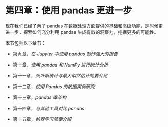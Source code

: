 # 第四章：使用 pandas 更进一步

现在我们已经了解了 pandas 在数据处理方面提供的基础和高级功能，是时候更进一步，探索如何充分利用 pandas 生成有效的洞察力，挖掘更多的可能性。

本节包括以下章节：

+   第九章，*在 Jupyter 中使用 pandas 制作强大的报告*

+   第十章，*使用 pandas 和 NumPy 进行统计分析*

+   第十一章，*贝叶斯统计与最大似然估计简要介绍*

+   第十二章，*使用 Pandas 的数据案例研究*

+   第十三章，*pandas 库架构*

+   第十四章，*与其他工具对比 pandas*

+   第十五章，*机器学习简要介绍*
